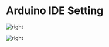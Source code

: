 <h1>Arduino IDE Setting</h1>

<img src="https://www.meteam.org/1st_STEM2022/GithubWebpage/AIDES01.png" alt="right"><p>

<img src="https://www.meteam.org/1st_STEM2022/GithubWebpage/AIDES02.png" alt="right"><p>
